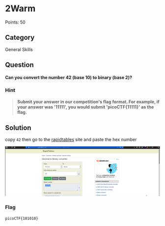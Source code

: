 # 2Warm
Points: 50 

## Category
General Skills

## Question

#### Can you convert the number 42 (base 10) to binary (base 2)? 
### Hint

>#### Submit your answer in our competition's flag format. For example, if your answer was '11111', you would submit 'picoCTF{11111}' as the flag.
## Solution

copy `42` then go to the [rapidtables](https://www.rapidtables.com/convert/number/decimal-to-binary.html) site and paste the hex number 


![flag](2.png)








### Flag
`picoCTF{101010}`